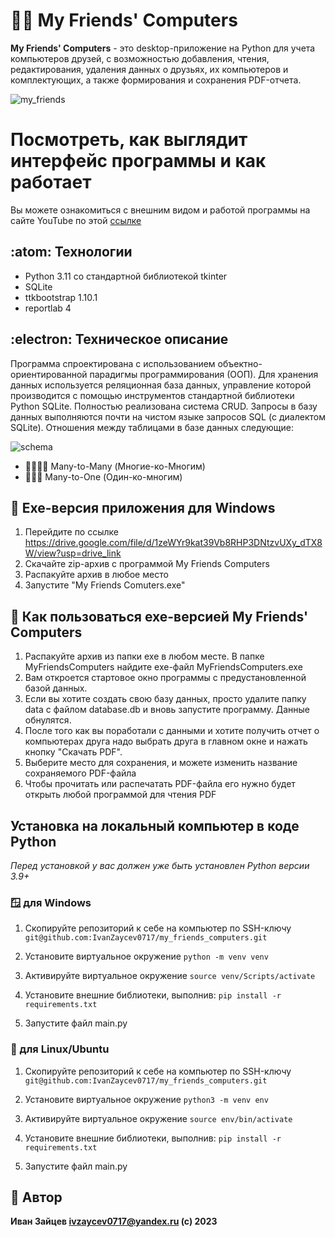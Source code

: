 # :technologist: My Friends' Computers
**My Friends' Computers** - это desktop-приложение на Python для учета компьютеров друзей, с возможностью добавления, чтения, редактирования, удаления данных о друзьях, их компьютеров и комплектующих, а также формирования и сохранения PDF-отчета.

![my_friends](https://github.com/IvanZaycev0717/my_friends_computers/assets/111955306/42859074-ad4a-4901-931f-e0172e925f87)


# Посмотреть, как выглядит интерфейс программы и как работает
Вы можете ознакомиться с внешним видом и работой программы на сайте YouTube по этой [ссылке](https://youtu.be/HwhfAeMtmf8)

## :atom: Технологии
- Python 3.11 со стандартной библиотекой tkinter
- SQLite
- ttkbootstrap 1.10.1
- reportlab 4

## :electron: Техническое описание
Программа спроектирована с использованием объектно-ориентированной парадигмы программирования (ООП). Для хранения данных используется реляционная база данных, управление которой производится с помощью инструментов стандартной библиотеки Python SQLite. Полностью реализована система CRUD. Запросы в базу данных выполняются почти на чистом языке запросов SQL (с диалектом SQLite). Отношения между таблицами в базе данных следующие:

![schema](https://github.com/IvanZaycev0717/my_friends_computers/assets/111955306/830d3f55-1fef-47c3-98cf-ad467e27a098)

- :family_man_man_girl_girl: Many-to-Many (Многие-ко-Многим)
- :family_man_man_girl: Many-to-One (Один-ко-многим)

## :floppy_disk: Exe-версия приложения для Windows
1. Перейдите по ссылке https://drive.google.com/file/d/1zeWYr9kat39Vb8RHP3DNtzvUXy_dTX8W/view?usp=drive_link
2. Скачайте zip-архив с программой My Friends Computers
3. Распакуйте архив  в любое место
4. Запустите "My Friends Comuters.exe"

## :newspaper: Как пользоваться exe-версией My Friends' Computers
1. Распакуйте архив из папки exe в любом месте. В папке MyFriendsComputers найдите exe-файл MyFriendsComputers.exe
2. Вам откроется стартовое окно программы с предустановленной базой данных.
3. Если вы хотите создать свою базу данных, просто удалите папку data c файлом database.db и вновь запустите программу. Данные обнулятся.
4. После того как вы поработали с данными и хотите получить отчет о компьютерах друга надо выбрать друга в главном окне и нажать кнопку "Скачать PDF".
5. Выберите место для сохранения, и можете изменить название сохраняемого PDF-файла
6. Чтобы прочитать или распечатать PDF-файла его нужно будет открыть любой программой для чтения PDF


## Установка на локальный компьютер в коде Python
_Перед установкой у вас должен уже быть установлен Python версии 3.9+_
### :window: для Windows
1. Скопируйте репозиторий к себе на компьютер по SSH-ключу
```git@github.com:IvanZaycev0717/my_friends_computers.git```

2. Установите виртуальное окружение
```python -m venv venv```

3. Активируйте виртуальное окружение
```source venv/Scripts/activate```

4. Установите внешние библиотеки, выполнив:
```pip install -r requirements.txt```

5. Запустите файл main.py

### :penguin: для Linux/Ubuntu
1. Скопируйте репозиторий к себе на компьютер по SSH-ключу
```git@github.com:IvanZaycev0717/my_friends_computers.git```

2. Установите виртуальное окружение
```python3 -m venv env```

3. Активируйте виртуальное окружение
```source env/bin/activate```

4. Установите внешние библиотеки, выполнив:
```pip install -r requirements.txt```

5. Запустите файл main.py

## :mage: Автор
**Иван Зайцев ivzaycev0717@yandex.ru
(c) 2023**
